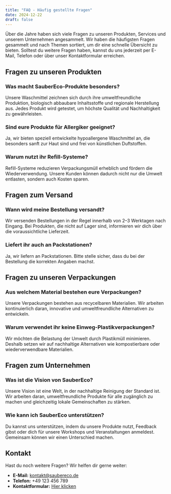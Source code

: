 ```yaml
---
title: "FAQ - Häufig gestellte Fragen"
date: 2024-12-22
draft: false
---
```




Über die Jahre haben sich viele Fragen zu unseren Produkten, Services und unserem Unternehmen angesammelt. Wir haben die häufigsten Fragen gesammelt und nach Themen sortiert, um dir eine schnelle Übersicht zu bieten. Solltest du weitere Fragen haben, kannst du uns jederzeit per E-Mail, Telefon oder über unser Kontaktformular erreichen.

## Fragen zu unseren Produkten

### Was macht SauberEco-Produkte besonders?
Unsere Waschmittel zeichnen sich durch ihre umweltfreundliche Produktion, biologisch abbaubare Inhaltsstoffe und regionale Herstellung aus. Jedes Produkt wird getestet, um höchste Qualität und Nachhaltigkeit zu gewährleisten.

### Sind eure Produkte für Allergiker geeignet?
Ja, wir bieten speziell entwickelte hypoallergene Waschmittel an, die besonders sanft zur Haut sind und frei von künstlichen Duftstoffen.

### Warum nutzt ihr Refill-Systeme?
Refill-Systeme reduzieren Verpackungsmüll erheblich und fördern die Wiederverwendung. Unsere Kunden können dadurch nicht nur die Umwelt entlasten, sondern auch Kosten sparen.

## Fragen zum Versand

### Wann wird meine Bestellung versandt?
Wir versenden Bestellungen in der Regel innerhalb von 2–3 Werktagen nach Eingang. Bei Produkten, die nicht auf Lager sind, informieren wir dich über die voraussichtliche Lieferzeit.

### Liefert ihr auch an Packstationen?
Ja, wir liefern an Packstationen. Bitte stelle sicher, dass du bei der Bestellung die korrekten Angaben machst.

## Fragen zu unseren Verpackungen

### Aus welchem Material bestehen eure Verpackungen?
Unsere Verpackungen bestehen aus recycelbaren Materialien. Wir arbeiten kontinuierlich daran, innovative und umweltfreundliche Alternativen zu entwickeln.

### Warum verwendet ihr keine Einweg-Plastikverpackungen?
Wir möchten die Belastung der Umwelt durch Plastikmüll minimieren. Deshalb setzen wir auf nachhaltige Alternativen wie kompostierbare oder wiederverwendbare Materialien.

## Fragen zum Unternehmen

### Was ist die Vision von SauberEco?
Unsere Vision ist eine Welt, in der nachhaltige Reinigung der Standard ist. Wir arbeiten daran, umweltfreundliche Produkte für alle zugänglich zu machen und gleichzeitig lokale Gemeinschaften zu stärken.

### Wie kann ich SauberEco unterstützen?
Du kannst uns unterstützen, indem du unsere Produkte nutzt, Feedback gibst oder dich für unsere Workshops und Veranstaltungen anmeldest. Gemeinsam können wir einen Unterschied machen.

## Kontakt

Hast du noch weitere Fragen? Wir helfen dir gerne weiter:

- **E-Mail:** kontakt@saubereco.de
- **Telefon:** +49 123 456 789
- **Kontaktformular:** [Hier klicken](/kontaktformular)

